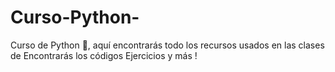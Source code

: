 # Curso-Python-
Curso de Python 🐍, aquí encontrarás todo los recursos usados en las clases de
 Encontrarás los códigos
 Ejercicios y más ! 

